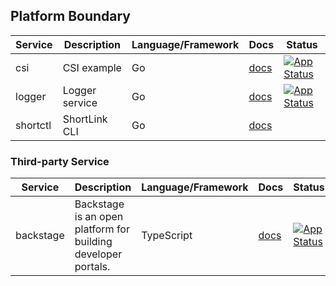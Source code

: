 ## Platform Boundary

| Service   | Description                                                   | Language/Framework | Docs                                         | Status                                                                                                                                                |
|-----------|---------------------------------------------------------------|--------------------|----------------------------------------------|-------------------------------------------------------------------------------------------------------------------------------------------------------|
| csi       | CSI example                                                   | Go                 | [docs](./internal/boundaries/platform/csi/README.md)    | [![App Status](https://argo.shortlink.best/api/badge?name=shortlink-csi&revision=true)](https://argo.shortlink.best/applications/shortlink-csi)       |                                                                     
| logger    | Logger service                                                | Go                 | [docs](./internal/boundaries/platform/logger/README.md) | [![App Status](https://argo.shortlink.best/api/badge?name=shortlink-logger&revision=true)](https://argo.shortlink.best/applications/shortlink-logger) |                                                                  
| shortctl  | ShortLink CLI                                                 | Go                 | [docs](./internal/boundaries/platform/cli/README.md)    |                                                                                                                                                       |                                                                   

### Third-party Service

| Service   | Description                                                   | Language/Framework | Docs                                         | Status                                                                                                                                                |
|-----------|---------------------------------------------------------------|--------------------|----------------------------------------------|-------------------------------------------------------------------------------------------------------------------------------------------------------|
| backstage | Backstage is an open platform for building developer portals. | TypeScript         | [docs](https://backstage.io/docs/)           | [![App Status](https://argo.shortlink.best/api/badge?name=backstage&revision=true)](https://argo.shortlink.best/applications/backstage)               |    
